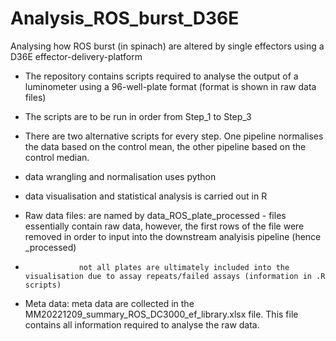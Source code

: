 # Analysis_ROS_burst_D36E
Analysing how ROS burst (in spinach) are altered by single effectors using a D36E effector-delivery-platform

- The repository contains scripts required to analyse the output of a luminometer using a 96-well-plate format (format is shown in raw data files)

- The scripts are to be run in order from Step_1 to Step_3

- There are two alternative scripts for every step. One pipeline normalises the data based on the control mean, the other pipeline based on the control median. 

- data wrangling and normalisation uses python

- data visualisation and statistical analysis is carried out in R

- Raw data files: are named by data_ROS_plate_processed - files essentially contain raw data, however, the first rows of the file were removed in order to input into the downstream analyisis pipeline (hence _processed)
-                 not all plates are ultimately included into the visualisation due to assay repeats/failed assays (information in .R scripts)

- Meta data:      meta data are collected in the MM20221209_summary_ROS_DC3000_ef_library.xlsx file. This file contains all information required to analyse the raw data. 
